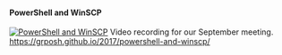 ﻿#### PowerShell and WinSCP

[![PowerShell and WinSCP](https://i4.ytimg.com/vi/obUXuBL-X-0/hqdefault.jpg "PowerShell and WinSCP")](https://www.youtube.com/watch?v=obUXuBL-X-0)
Video recording for our September meeting.  https://grposh.github.io/2017/powershell-and-winscp/


